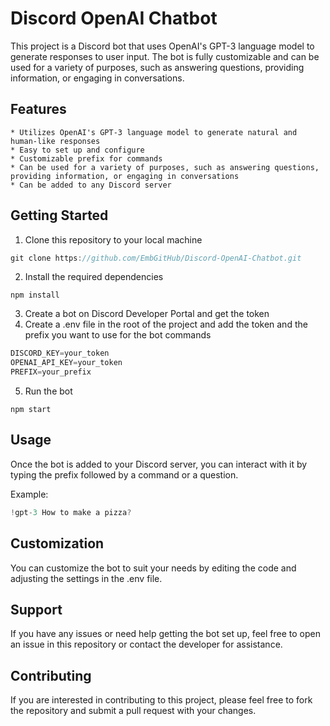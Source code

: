 # Discord OpenAI Chatbot

This project is a Discord bot that uses OpenAI's GPT-3 language model to generate responses to user input. The bot is fully customizable and can be used for a variety of purposes, such as answering questions, providing information, or engaging in conversations.

## Features

    * Utilizes OpenAI's GPT-3 language model to generate natural and human-like responses
    * Easy to set up and configure
    * Customizable prefix for commands
    * Can be used for a variety of purposes, such as answering questions, providing information, or engaging in conversations
    * Can be added to any Discord server

## Getting Started    

1. Clone this repository to your local machine

```javascript
git clone https://github.com/EmbGitHub/Discord-OpenAI-Chatbot.git
```

2. Install the required dependencies

```Shell
npm install
```

3. Create a bot on Discord Developer Portal and get the token
4. Create a .env file in the root of the project and add the token and the prefix you want to use for the bot commands

```javascript
DISCORD_KEY=your_token
OPENAI_API_KEY=your_token
PREFIX=your_prefix
```

5. Run the bot

```Shell
npm start
```

## Usage

Once the bot is added to your Discord server, you can interact with it by typing the prefix followed by a command or a question.

Example:

```javascript
!gpt-3 How to make a pizza?
```

## Customization

You can customize the bot to suit your needs by editing the code and adjusting the settings in the .env file.

## Support

If you have any issues or need help getting the bot set up, feel free to open an issue in this repository or contact the developer for assistance.

## Contributing

If you are interested in contributing to this project, please feel free to fork the repository and submit a pull request with your changes.